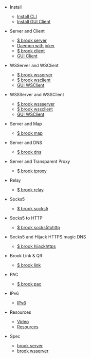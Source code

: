 * Install

    * [Install CLI](README.md)
    * [Install GUI Client](install-gui-client.md)

* Server and Client

    * [$ brook server](brook-server.md)
    * [Daemon with joker](joker.md)
    * [$ brook client](brook-client.md)
    * [GUI Client](brook-client-gui.md)

* WSServer and WSClient

    * [$ brook wsserver](brook-wsserver.md)
    * [$ brook wsclient](brook-wsclient.md)
    * [GUI WSClient](brook-wsclient-gui.md)

* WSSServer and WSSClient

    * [$ brook wssserver](brook-wssserver.md)
    * [$ brook wssclient](brook-wssclient.md)
    * [GUI WSClient](brook-wssclient-gui.md)


* Server and Map

    * [$ brook map](brook-map.md)

* Server and DNS

    * [$ brook dns](brook-dns.md)

* Server and Transparent Proxy

    * [$ brook tproxy](brook-tproxy.md)

* Relay

    * [$ brook relay](brook-relay.md)

* Socks5

    * [$ brook socks5](brook-socks5.md)

* Socks5 to HTTP

    * [$ brook socks5tohttp](brook-socks5tohttp.md)

* Socks5 and Hijack HTTPS magic DNS

    * [$ brook hijackhttps](brook-hijackhttps.md)

* Brook Link & QR

    * [$ brook link](brook-link.md)

* PAC

    * [$ brook pac](brook-pac.md)

* IPv6

    * [IPv6](ipv6.md)

* Resources

    * [Video](video.md)
    * [Resources](resources.md)

* Spec

    * [brook server](brook-server-spec.md)
    * [brook wsserver](brook-wsserver-spec.md)
